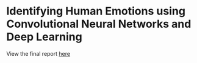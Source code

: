 # Identifying Human Emotions using Convolutional Neural Networks and Deep Learning

View the final report [here](https://github.com/PranitiV/Emotion_Recognition_CNN/files/10128185/APS360___Final_Report.pdf)
